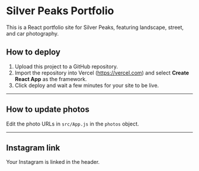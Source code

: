 # Silver Peaks Portfolio

This is a React portfolio site for Silver Peaks, featuring landscape, street, and car photography.

## How to deploy

1. Upload this project to a GitHub repository.
2. Import the repository into Vercel (https://vercel.com) and select **Create React App** as the framework.
3. Click deploy and wait a few minutes for your site to be live.

---

## How to update photos

Edit the photo URLs in `src/App.js` in the `photos` object.

---

## Instagram link

Your Instagram is linked in the header.
